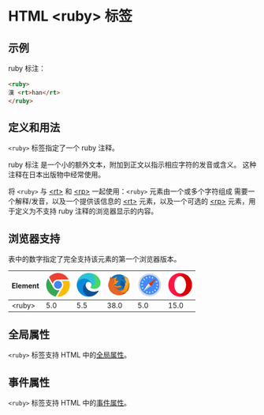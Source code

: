 HTML \<ruby> 标签
===

## 示例

ruby 标注：

```html idoc:preview
<ruby>
漢 <rt>han</rt>
</ruby>
```

## 定义和用法

`<ruby>` 标签指定了一个 ruby 注释。

ruby 标注 是一个小的额外文本，附加到正文以指示相应字符的发音或含义。 这种注释在日本出版物中经常使用。

将 `<ruby>` 与 [\<rt>](./rt.md) 和 [\<rp>](./rp.md) 一起使用：`<ruby>` 元素由一个或多个字符组成 需要一个解释/发音，以及一个提供该信息的 [\<rt>](./rt.md) 元素，以及一个可选的 [\<rp>](./rp.md) 元素，用于定义为不支持 ruby 注释的浏览器显示的内容。

## 浏览器支持

表中的数字指定了完全支持该元素的第一个浏览器版本。

| Element | ![chrome][1] | ![edge][2] | ![firefox][3] | ![safari][4] | ![opera][5] |
| ------- | --- | --- | --- | --- | --- |
| \<ruby> | 5.0 | 5.5 | 38.0 | 5.0 | 15.0 |

## 全局属性

`<ruby>` 标签支持 HTML 中的[全局属性](../reference/standardattributes.md)。

## 事件属性

`<ruby>` 标签支持 HTML 中的[事件属性](../reference/eventattributes.md)。

[1]: ../assets/chrome.svg
[2]: ../assets/edge.svg
[3]: ../assets/firefox.svg
[4]: ../assets/safari.svg
[5]: ../assets/opera.svg